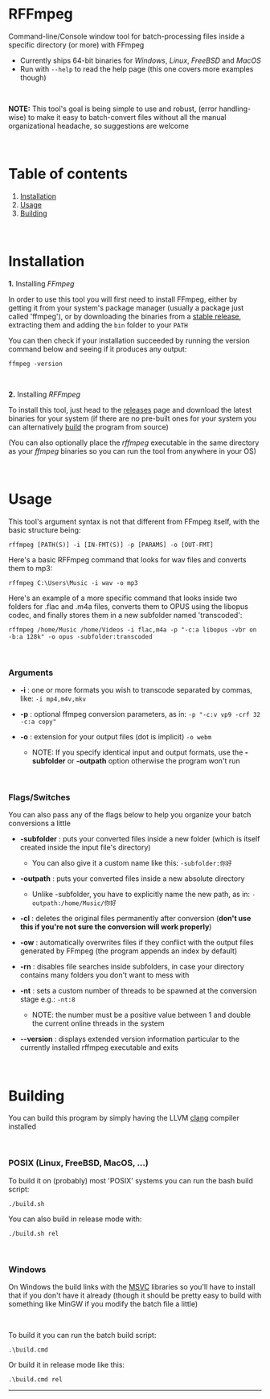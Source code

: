 # **RFFmpeg**

Command-line/Console window tool for batch-processing files inside a specific directory (or more) with FFmpeg

* Currently ships 64-bit binaries for *Windows*, *Linux*, *FreeBSD* and *MacOS*
* Run with `--help` to read the help page (this one covers more examples though)

<br>

**NOTE:** This tool's goal is being simple to use and robust, (error handling-wise) to make it easy to batch-convert files without all the manual organizational headache, so suggestions are welcome

<br>

# **Table of contents**

1. [Installation](#installation)
2. [Usage](#usage)
3. [Building](#building)

<br>

<a name="installation"></a>
# **Installation**

**1.** Installing *FFmpeg*

In order to use this tool you will first need to install FFmpeg, either by getting it from your system's package manager (usually a package just called 'ffmpeg'), or by downloading the binaries from a [stable release](https://ffmpeg.org/download.html), extracting them and adding the `bin` folder to your `PATH`

You can then check if your installation succeeded by running the version command below and seeing if it produces any output:

    ffmpeg -version

<br>

**2.** Installing *RFFmpeg* 

To install this tool, just head to the [releases](https://github.com/cyanide0081/rffmpeg/releases) page and download the latest binaries for your system (if there are no pre-built ones for your system you can alternatively [build](#building) the program from source)

(You can also optionally place the *rffmpeg* executable in the same directory as your *ffmpeg* binaries so you can run the tool from anywhere in your OS)

<br>

<a name="usage"></a>
# **Usage**

This tool's argument syntax is not that different from FFmpeg itself, with the basic structure being:
 
    rffmpeg [PATH(S)] -i [IN-FMT(S)] -p [PARAMS] -o [OUT-FMT]

Here's a basic RFFmpeg command that looks for wav files and converts them to mp3:

    rffmpeg C:\Users\Music -i wav -o mp3

Here's an example of a more specific command that looks inside two folders for .flac and .m4a files, converts them
to OPUS using the libopus codec, and finally stores them in a new subfolder named 'transcoded':

    rffmpeg /home/Music /home/Videos -i flac,m4a -p "-c:a libopus -vbr on -b:a 128k" -o opus -subfolder:transcoded

<br>

 ### **Arguments**

 * **-i**   :   one or more formats you wish to transcode separated by commas, like: `-i mp4,m4v,mkv`

 * **-p**   :   optional ffmpeg conversion parameters, as in: `-p "-c:v vp9 -crf 32 -c:a copy"` 

 * **-o**   :   extension for your output files (dot is implicit) `-o webm`

    * NOTE: If you specify identical input and output formats, use the **-subfolder** or **-outpath** option otherwise the program won't run

<br>

 ### **Flags/Switches**

You can also pass any of the flags below to help you organize your batch conversions a little

 * **-subfolder**  :   puts your converted files inside a new folder (which is itself created inside the input file's directory)
    * You can also give it a custom name like this: `-subfolder:你好`
 * **-outpath**    :   puts your converted files inside a new absolute directory
    * Unlike -subfolder, you have to explicitly name the new path, as in: `-outpath:/home/Music/你好`

 * **-cl**         :   deletes the original files permanently after conversion (**don't use this if you're not sure the conversion will work properly**)

 * **-ow**         :   automatically overwrites files if they conflict with the output files generated by FFmpeg  (the program appends an index by default)

 * **-rn**         :   disables file searches inside subfolders, in case your directory contains many folders you  don't want to mess with

 * **-nt**         :   sets a custom number of threads to be spawned at the conversion stage e.g.: `-nt:8`
     * NOTE: the number must be a positive value between 1 and double the current online threads in the system

 * **--version**   :   displays extended version information particular to the currently installed rffmpeg executable and exits

<br>

<a name="building"></a>
# **Building**

You can build this program by simply having the LLVM [clang](https://releases.llvm.org/download.html) compiler installed

<br>

### **POSIX** (Linux, FreeBSD, MacOS, ...)

To build it on (probably) most 'POSIX' systems you can run the bash build script:

    ./build.sh 

You can also build in release mode with:

    ./build.sh rel

<br>

### **Windows**

On Windows the build links with the [MSVC](https://visualstudio.microsoft.com/vs/features/cplusplus/) libraries so you'll have to install that
if you don't have it already (though it should be pretty easy to build with something like MinGW if you modify the batch file a little)

<br>

To build it you can run the batch build script:

    .\build.cmd

Or build it in release mode like this:

    .\build.cmd rel

***
